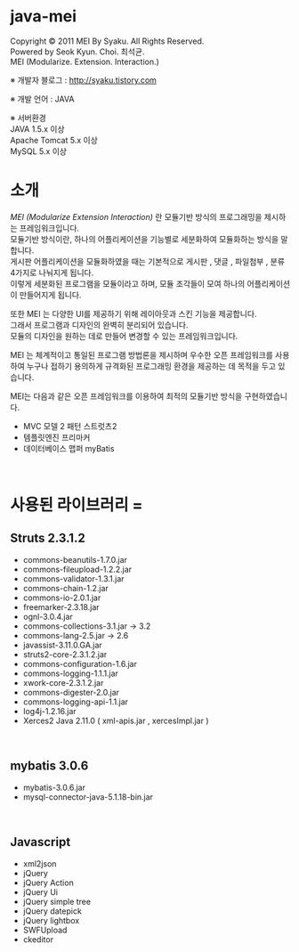 java-mei
========

Copyright &copy; 2011 MEI By Syaku. All Rights Reserved.<br>
Powered by Seok Kyun. Choi. 최석균.<br>
MEI (Modularize. Extension. Interaction.)<br/>

※ 개발자 블로그 : http://syaku.tistory.com<br>

※ 개발 언어 : JAVA<br/>

※ 서버환경<br>
JAVA 1.5.x 이상<br>
Apache Tomcat 5.x 이상<br>
MySQL 5.x 이상<br/>


# 소개

*MEI (Modularize Extension Interaction)* 란 모듈기반 방식의 프로그래밍을 제시하는 프레임워크입니다.<br>
모듈기반 방식이란, 하나의 어플리케이션을 기능별로 세분화하여 모듈화하는 방식을 말합니다.<br>
게시판 어플리케이션을 모듈화하였을 때는 기본적으로 게시판 , 댓글 , 파일첨부 , 분류 4가지로 나눠지게 됩니다.<br>
이렇게 세분화된 프로그램을 모듈이라고 하며, 모듈 조각들이 모여 하나의 어플리케이션이 만들어지게 됩니다.<br/>

또한 MEI 는 다양한 UI를 제공하기 위해 레이아웃과 스킨 기능을 제공합니다.<br>
그래서 프로그램과 디자인의 완벽히 분리되어 있습니다.<br>
모듈의 디자인을 원하는 데로 만들어 변경할 수 있는 프레임워크입니다.<br/>

MEI 는 체계적이고 통일된 프로그램 방법론을 제시하며 우수한 오픈 프레임워크를 사용하여
누구나 접하기 용의하게 규격화된 프로그래밍 환경을 제공하는 데 목적을 두고 있습니다.<br/>

MEI는 다음과 같은 오픈 프레임워크를 이용하여 최적의 모듈기반 방식을 구현하였습니다.<br>
 * MVC 모델 2 패턴 스트럿츠2 
 * 템플릿엔진 프리마커
 * 데이터베이스 맵퍼 myBatis
<br/>

# 사용된 라이브러리 =

## Struts 2.3.1.2
 * commons-beanutils-1.7.0.jar
 * commons-fileupload-1.2.2.jar
 * commons-validator-1.3.1.jar
 * commons-chain-1.2.jar
 * commons-io-2.0.1.jar
 * freemarker-2.3.18.jar
 * ognl-3.0.4.jar
 * commons-collections-3.1.jar -> 3.2
 * commons-lang-2.5.jar -> 2.6
 * javassist-3.11.0.GA.jar
 * struts2-core-2.3.1.2.jar
 * commons-configuration-1.6.jar
 * commons-logging-1.1.1.jar
 * xwork-core-2.3.1.2.jar
 * commons-digester-2.0.jar
 * commons-logging-api-1.1.jar
 * log4j-1.2.16.jar
 * Xerces2 Java 2.11.0 ( xml-apis.jar , xercesImpl.jar )
<br/>

## mybatis 3.0.6
 * mybatis-3.0.6.jar
 * mysql-connector-java-5.1.18-bin.jar
<br/>


## Javascript
 * xml2json
 * jQuery
 * jQuery Action
 * jQuery Ui
 * jQuery simple tree
 * jQuery datepick
 * jQuery lightbox
 * SWFUpload
 * ckeditor
<br/>
